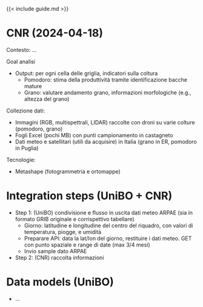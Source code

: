 {{< include guide.md >}}

# CNR (2024-04-18)

Contesto: ...

Goal analisi

- Output: per ogni cella delle griglia, indicatori sulla coltura
    - Pomodoro: stima della produttività tramite identificazione bacche mature 
    - Grano: valutare andamento grano, informazioni morfologiche (e.g., altezza del grano)

Collezione dati:

- Immagini (RGB, multispettrali, LIDAR) raccolte con droni su varie colture (pomodoro, grano)
- Fogli Excel (pochi MB) con punti campionamento in castagneto
- Dati meteo e satellitari (utili da acquisire) in Italia (grano in ER, pomodoro in Puglia)

Tecnologie:

- Metashape (fotogrammetria e ortomappe)

# Integration steps (UniBO + CNR)

- Step 1: (UniBO) condivisione e flusso in uscita dati meteo ARPAE (sia in formato GRIB originale e corrispettivo tabellare)
    - Giorno: latitudine e longitudine del centro del riquadro, con valori di temperatura, piogge, e umidità
    - Preparare API: data la lat/lon del giorno, restituire i dati meteo. GET con punto spaziale e range di date (max 3/4 mesi)
    - Invio sample dato ARPAE
- Step 2: (CNR) raccolta informazioni

# Data models (UniBO)

- ...